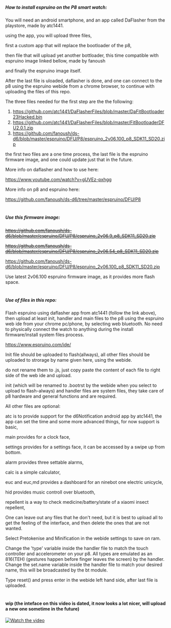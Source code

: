 ##### How to install espruino on the P8 smart watch:

You will need an android smartphone, and an app called DaFlasher from the playstore, made by atc1441.

using the app, you will upload three files, 

first a custom app that will replace the bootloader of the p8, 

then file that will upload yet another bottloader, this time compatible with espruino image linked bellow, made by fanoush

and finally the espruino image itself. 

After the last file is uloaded, daflasher is done, and one can connect to the p8 using the espruino webide from a chrome browser, to continue with uploading the files of this repo. 

The three files needed for the first step are the the following:

1. https://github.com/atc1441/DaFlasherFiles/blob/master/DaFitBootloader23Hacked.bin
2. https://github.com/atc1441/DaFlasherFiles/blob/master/FitBootloaderDFU2.0.1.zip
3. https://github.com/fanoush/ds-d6/blob/master/espruino/DFU/P8/espruino_2v06.100_p8_SDK11_SD20.zip

the first two files are a one time process, the last file is the espruino firmware image, and one could update just that in the future.

More info on daflasher and how to use here:

https://www.youtube.com/watch?v=gUVEz-pxhgg

More info on p8 and espruino here:

https://github.com/fanoush/ds-d6/tree/master/espruino/DFU/P8


#
##### Use this firmware image:

~~https://github.com/fanoush/ds-d6/blob/master/espruino/DFU/P8/espruino_2v06.9_p8_SDK11_SD20.zip~~

~~https://github.com/fanoush/ds-d6/blob/master/espruino/DFU/P8/espruino_2v06.54_p8_SDK11_SD20.zip~~

https://github.com/fanoush/ds-d6/blob/master/espruino/DFU/P8/espruino_2v06.100_p8_SDK11_SD20.zip

Use latest 2v06.100 espruino firmware image, as it provides more flash space.

#
##### Use of files in this repo:

Flash espruino using daflasher app from atc1441 (follow the link above), then upload at least init, handler and main files to the p8 using the espruino web ide from your chrome pc/phone, by selecting web bluetooth. No need to physically connect the watch to anything during the install firmware/install system files process.   

https://www.espruino.com/ide/

Init file should be uploaded to flash(allways), all other files should be uploaded to strorage by name given here, using the webide. 

do not rename them to .js, just copy paste the content of each file to right side of the web ide and upload. 


init (which will be renamed to .bootrst by the webide when you select to upload to flash-always) and handler files are system files, they take care of p8 hardware and general functions and are required. 

All other files are optional:

atc is to provide support for the d6Notification android app by atc1441, the app can set the time and some more advanced things, for now support is basic,

main provides for a clock face,

settings provides for a settings face, it can be accessed by a swipe up from bottom.

alarm provides three settable alarms,

calc is a simple calculator, 

euc and euc,md provides a dashboard for an ninebot one electric unicycle, 

hid provides music controll over bluetooth, 

repellent is a way to check medicine/battery/state of a xiaomi insect repellent,

One can leave out any files that he don't need, but it is best to upload all to get the feeling of the interface, and then delete the ones that are not wanted. 

Select Pretokenise and Minification in the webide settings to save on ram. 

Change the 'type' variable inside the handler file to match the touch controller and accelerometer on your p8. All types are emulated as an 816(TEH) (gestures happen before finger leaves the screen) by the handler. Change the set.name variable inside the handler file to match your desired name, this will be broadcasted by the bt module.

Type reset() and press enter in the webide left hand side, after last file is uploaded. 

#

#### wip (the inteface on this video is dated, it now looks a lot nicer, will upload a new one sometime in the future)

[![Watch the video](https://img.youtube.com/vi/4hs8I65Fz5g/maxresdefault.jpg)](https://youtu.be/4hs8I65Fz5g)
